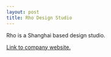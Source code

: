 ```yaml
---
layout: post
title: Rho Design Studio
---
```


Rho is a Shanghai based design studio.

[Link to company website.](http://www.rho-studio.com)
